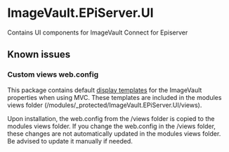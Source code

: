 ﻿# ImageVault.EPiServer.UI

Contains UI components for ImageVault Connect for Episerver

## Known issues

### Custom views web.config
This package contains default [display templates][1] for the ImageVault properties when using MVC. 
These templates are included in the modules views folder (/modules/_protected/ImageVault.EPiServer.UI/views).

Upon installation, the web.config from the /views folder is copied to the modules views folder. If you 
change the web.config in the /views folder, these changes are not automatically updated in the modules 
views folder. Be advised to update it manually if needed.

[1]: https://imagevault.se/en/documentation/?v=v5.0&page=connectors/episerver/mvc-display-templates.html